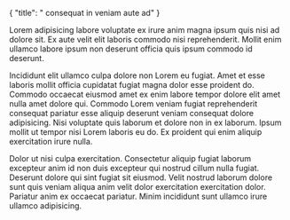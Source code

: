 {
  "title": " consequat in veniam aute ad"
}

Lorem adipisicing labore voluptate ex irure anim magna ipsum quis nisi ad dolore sit. Ex aute velit elit laboris commodo nisi reprehenderit. Mollit enim ullamco labore ipsum non deserunt officia quis ipsum commodo id deserunt.

Incididunt elit ullamco culpa dolore non Lorem eu fugiat. Amet et esse laboris mollit officia cupidatat fugiat magna dolor esse proident do. Commodo occaecat eiusmod amet ex enim labore tempor dolore elit amet nulla amet dolore qui. Commodo Lorem veniam fugiat reprehenderit consequat pariatur esse aliquip deserunt veniam consequat dolore adipisicing. Nisi voluptate quis laborum et dolore non in ex laborum. Ipsum mollit ut tempor nisi Lorem laboris eu do. Ex proident qui enim aliquip exercitation irure nulla.

Dolor ut nisi culpa exercitation. Consectetur aliquip fugiat laborum excepteur anim id non duis excepteur qui nostrud cillum nulla fugiat. Deserunt dolore qui sint fugiat sit eiusmod. Velit nostrud laborum dolore sunt quis veniam aliqua anim velit dolor exercitation exercitation dolor. Pariatur anim ex occaecat pariatur. Minim incididunt sunt ullamco irure ullamco adipisicing.